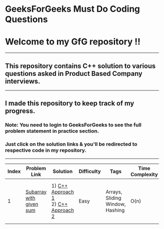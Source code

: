 GeeksForGeeks Must Do Coding Questions
======================================
# Welcome to my GfG repository !!
---
## This repository contains C++ solution to various questions asked in Product Based Company interviews.
---
## I made this repository to keep track of my progress.

### **Note:** You need to login to GeeksForGeeks to see the full problem statement in practice section.

### Just click on the solution links & you'll be redirected to respective code in my repository.
---
| Index | Problem Link | Solution | Difficulty | Tags | Time Complexity | Space Complexity |
|---| ----- | -------- | ---------- | -------------- | -----------------------|-------------------|
|1|[Subarray with given sum](https://practice.geeksforgeeks.org/problems/subarray-with-given-sum/0) | 1) [C++ Approach 1](./Arrays/cpp/SubarrayWithGivenSumApproach1.cpp) <br/> 2) [C++ Approach 2](./Arrays/cpp/SubarrayWithGivenSumApproach2.cpp)|Easy|Arrays, Sliding Window, Hashing| O(n) | 1) O(1) using sliding window <br/> 2) O(n) using hashing| 

